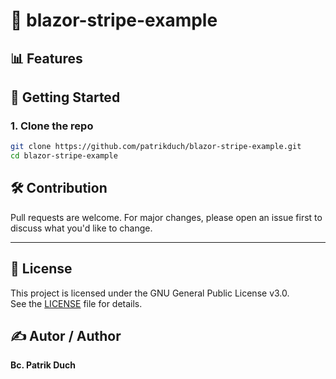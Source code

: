 # 🧪 blazor-stripe-example



## 📊 Features


## 🚀 Getting Started

### 1. **Clone the repo**

```bash
git clone https://github.com/patrikduch/blazor-stripe-example.git
cd blazor-stripe-example
```


## 🛠️ Contribution

Pull requests are welcome. For major changes, please open an issue first to discuss what you'd like to change.

---

## 📄 License

This project is licensed under the GNU General Public License v3.0.  
See the [LICENSE](LICENSE) file for details.


## ✍️ Autor / Author

**Bc. Patrik Duch**
